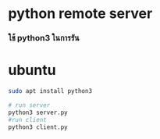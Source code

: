 # python remote server 

### ใช้ python3 ในการรัน

# ubuntu 
```bash
sudo apt install python3 
```

```python
# run server 
python3 server.py
#run client 
python3 client.py
```
